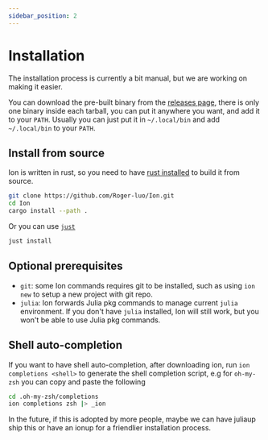 ```yaml
---
sidebar_position: 2
---
```


# Installation

The installation process is currently a bit manual, but we are working on making
it easier.

You can download the pre-built binary from the [releases page](https://github.com/Roger-luo/Ion/releases), there is only one binary inside each tarball, you can put it anywhere you want, and add it to your `PATH`. Usually you can just put it in `~/.local/bin` and add `~/.local/bin` to your `PATH`.

## Install from source

Ion is written in rust, so you need to have [rust installed](https://www.rust-lang.org/learn/get-started) to build it from source.

```bash
git clone https://github.com/Roger-luo/Ion.git
cd Ion
cargo install --path .
```

Or you can use [`just`](https://github.com/casey/just)

```bash
just install
```

## Optional prerequisites

- `git`: some Ion commands requires git to be installed, such as using `ion new`
  to setup a new project with git repo.
- `julia`: Ion forwards Julia pkg commands to manage current `julia` environment.
  If you don't have `julia` installed, Ion will still work, but you won't be able
  to use Julia pkg commands.

## Shell auto-completion

If you want to have shell auto-completion, after downloading ion, run `ion completions <shell>` to generate the shell completion script, e.g for `oh-my-zsh` you can copy and paste the following

```sh
cd .oh-my-zsh/completions
ion completions zsh |> _ion
```

In the future, if this is adopted by more people, maybe we can have juliaup ship this or have an ionup for a friendlier installation process.
